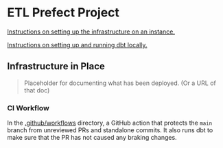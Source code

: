 # ETL Prefect Project

[Instructions on setting up the infrastructure on an instance.](./prefect/README.md)

[Instructions on setting up and running dbt locally.](./dbt/README.md)

## Infrastructure in Place

> Placeholder for documenting what has been deployed. (Or a URL of that doc)

### CI Workflow

In the [.github/workflows](.github/workflows) directory, a GitHub action that protects the `main` branch from unreviewed PRs and standalone commits. It also runs dbt to make sure that the PR has not caused any braking changes. 
